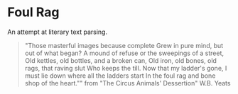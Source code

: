 # Foul Rag
An attempt at literary text parsing.



 > "Those masterful images because complete
Grew in pure mind, but out of what began?
A mound of refuse or the sweepings of a street,
Old kettles, old bottles, and a broken can,
Old iron, old bones, old rags, that raving slut
Who keeps the till. Now that my ladder's gone,
I must lie down where all the ladders start
In the foul rag and bone shop of the heart.""
from "The Circus Animals' Dessertion"
W.B. Yeats
